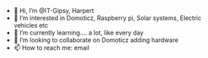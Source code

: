 - 👋 Hi, I’m @IT-Gipsy, Harpert
- 👀 I’m interested in Domoticz, Raspberry pi, Solar systems, Electric vehicles etc
- 🌱 I’m currently learning.... a lot, like every day
- 💞️ I’m looking to collaborate on Domoticz adding hardware
- 📫 How to reach me: email


